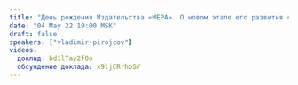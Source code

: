 ```yaml
---
title: "День рождения Издательства «МЕРА». О новом этапе его развития с новым директором"
date: "04 May 22 19:00 MSK"
draft: false
speakers: ["vladimir-pirojcov"]
videos:
  доклад: bd1lTay2f0o
  обсуждение доклада: x9ljCRrhoSY
---
```

